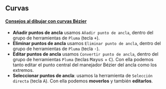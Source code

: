 ## Curvas
#### [Consejos al dibujar con curvas Bézier](http://www.etereaestudios.com/training_img/vectorial_tips/consejos.htm)

- **Añadir puntos de ancla** usamos `Añadir punto de ancla`, dentro del grupo de herramientas de `Pluma` (tecla <kbd>+</kbd>).
- **Eliminar puntos de ancla** usamos `Eliminar punto de ancla`, dentro del grupo de herramientas de `Pluma` (tecla <kbd>-</kbd>).
- **Editar puntos de ancla** usamos `Convertir punto de ancla`, dentro del grupo de herramientas `Pluma` (teclas <kbd>Mayus</kbd> + <kbd>C</kbd>). Con ella podemos tanto editar el punto central del manejador Bézier del ancla como los extremos.
- **Seleccionar puntos de ancla**: usamos la herramienta de `Selección directa` (tecla <kbd>A</kbd>). Con ella podemos **moverlos** y también **editarlos**.